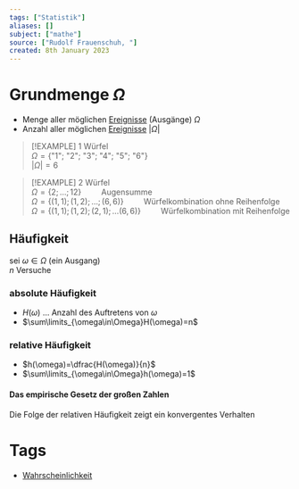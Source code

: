 ```yaml
---
tags: ["Statistik"]
aliases: []
subject: ["mathe"]
source: ["Rudolf Frauenschuh, "]
created: 8th January 2023
---
```


# Grundmenge $\Omega$

- Menge aller möglichen [Ereignisse](Ereignis.md) (Ausgänge) $\Omega$
- Anzahl aller möglichen [Ereignisse](Ereignis.md) $|\Omega|$

>[!EXAMPLE] 1 Würfel  
> $\Omega = \{\text{"1"; "2"; "3"; "4"; "5"; "6"}\}$  
> $|\Omega|= 6$

>[!EXAMPLE] 2 Würfel  
> $\Omega=\{2;\dots;12\}\qquad$ Augensumme  
> $\Omega=\{(1,1);(1,2);\dots;(6,6)\}\qquad$ Würfelkombination ohne Reihenfolge  
> $\Omega=\{(1,1);(1,2);(2,1);\dots(6,6)\}\qquad$ Würfelkombination mit Reihenfolge
> 

## Häufigkeit

sei $\omega\in\Omega$ (ein Ausgang)  
$n$ Versuche

### absolute Häufigkeit

- $H(\omega)$ … Anzahl des Auftretens von $\omega$
- $\sum\limits_{\omega\in\Omega}H(\omega)=n$

### relative Häufigkeit

- $h(\omega)=\dfrac{H(\omega)}{n}$
- $\sum\limits_{\omega\in\Omega}h(\omega)=1$

#### Das empirische Gesetz der großen Zahlen

Die Folge der relativen Häufigkeit zeigt ein konvergentes Verhalten

# Tags

- [Wahrscheinlichkeit](Wahrscheinlichkeit.md)